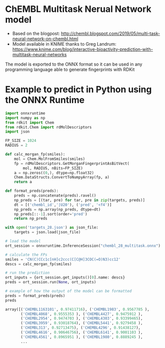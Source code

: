 # ChEMBL Multitask Nerual Network model

- Based on the blogpost: http://chembl.blogspot.com/2019/05/multi-task-neural-network-on-chembl.html
- Model available in KNIME thanks to Greg Landrum: https://www.knime.com/blog/interactive-bioactivity-prediction-with-multitask-neural-networks

The model is exported to the ONNX format so it can be used in any programming language able to generate fingerprints with RDKit

# Example to predict in Python using the ONNX Runtime

```Python
import onnxruntime
import numpy as np
from rdkit import Chem
from rdkit.Chem import rdMolDescriptors
import json

FP_SIZE = 1024
RADIUS = 2

def calc_morgan_fp(smiles):
    mol = Chem.MolFromSmiles(smiles)
    fp = rdMolDescriptors.GetMorganFingerprintAsBitVect(
        mol, RADIUS, nBits=FP_SIZE)
    a = np.zeros((0,), dtype=np.float32)
    Chem.DataStructs.ConvertToNumpyArray(fp, a)
    return a

def format_preds(preds):
    preds = np.concatenate(preds).ravel()
    np_preds = [(tar, pre) for tar, pre in zip(targets, preds)]
    dt = [('chembl_id','|U20'), ('pred', '<f4')]
    np_preds = np.array(np_preds, dtype=dt)
    np_preds[::-1].sort(order='pred')
    return np_preds

with open('targets_28.json') as json_file:
    targets = json.load(json_file)

# load the model
ort_session = onnxruntime.InferenceSession("chembl_28_multitask.onnx")

# calculate the FPs
smiles = 'CN(C)CCc1c[nH]c2ccc(C[C@H]3COC(=O)N3)cc12'
descs = calc_morgan_fp(smiles)

# run the prediction
ort_inputs = {ort_session.get_inputs()[0].name: descs}
preds = ort_session.run(None, ort_inputs)

# example of how the output of the model can be formatted
preds = format_preds(preds)
preds

array([('CHEMBL1163101', 0.97411716), ('CHEMBL1983', 0.9567785 ),
       ('CHEMBL4068', 0.9555353 ), ('CHEMBL4427', 0.9475912 ),
       ('CHEMBL2954', 0.9474703 ), ('CHEMBL4303', 0.93399465),
       ('CHEMBL3959', 0.93018764), ('CHEMBL5441', 0.9279458 ),
       ('CHEMBL313', 0.92713475), ('CHEMBL4296', 0.91438127),
       ('CHEMBL4616', 0.90646756), ('CHEMBL6141', 0.9001103 ),
       ('CHEMBL4561', 0.8965951 ), ('CHEMBL1980', 0.8889245 ),
       ...
```